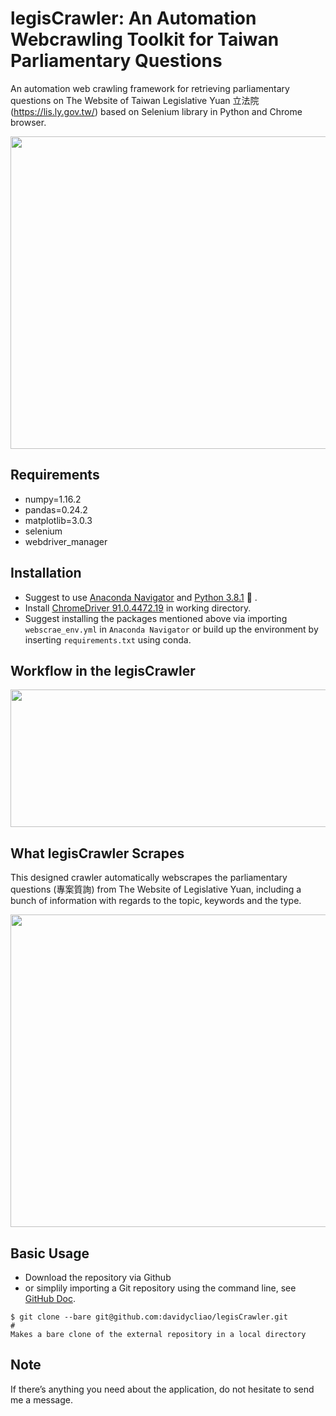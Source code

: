 # legisCrawler: An Automation Webcrawling Toolkit for Taiwan Parliamentary Questions


An automation web crawling framework for retrieving parliamentary questions on The Website of Taiwan Legislative Yuan 立法院 (https://lis.ly.gov.tw/) based on Selenium library in Python and Chrome browser. 


<p align="center">
  <img width="700" height="500" src="https://raw.githack.com/davidycliao/legisCrawler/main/images/image1.png" >
</p>



## Requirements
- numpy=1.16.2
- pandas=0.24.2
- matplotlib=3.0.3
- selenium
- webdriver_manager

## Installation
- Suggest to use [Anaconda Navigator](https://www.anaconda.com/products/individual-b) and [Python 3.8.1](https://www.python.org/downloads/release/python-3810/) 🐍 .
- Install [ChromeDriver 91.0.4472.19](https://sites.google.com/chromium.org/driver/downloads) in working directory. 
- Suggest installing the packages mentioned above via importing `webscrae_env.yml` in `Anaconda Navigator` or build up the environment by inserting `requirements.txt` using conda. 

## Workflow in the legisCrawler

<p align="center">
  <img width="700" height="220" src="https://raw.githack.com/davidycliao/legisCrawler/main/images/image4.png" >
</p>


## What legisCrawler Scrapes
This designed crawler automatically webscrapes the parliamentary questions (專案質詢) from The Website of Legislative Yuan, including a bunch of information with regards to the topic, keywords and the type. 
<p align="center">
  <img width="700" height="500" src="https://raw.githack.com/davidycliao/legisCrawler/main/images/image3.png" >
</p>

## Basic Usage

- Download the repository via Github 
- or simplily importing a Git repository using the command line, see [GitHub Doc](https://docs.github.com/en/github/importing-your-projects-to-github/importing-source-code-to-github/importing-a-git-repository-using-the-command-line).

```
$ git clone --bare git@github.com:davidycliao/legisCrawler.git
# 
Makes a bare clone of the external repository in a local directory
```
## Note

If there’s anything you need about the application, do not hesitate to send me a message.
